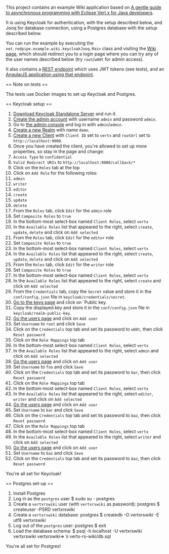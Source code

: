 This project contains an example Wiki application based on [A gentle guide to asynchronous 
programming with Eclipse Vert.x for Java developers](http://vertx.io/docs/guide-for-java-devs).

It is using Keycloak for authentication, with the setup described below,
and Jooq for database connection, using a Postgres database with the setup described below.

You can run the example by executing the `net.redpipe.example.wiki.keycloakJooq.Main` class and
visiting the [Wiki page](http://localhost:9000/wiki), which should redirect you to a login page
where you can try any of the user names described below (try `root`/`w00t` for admin access).

It also contains a [REST endpoint](http://localhost:9000/wiki/api) which uses JWT tokens (see tests),
and an [AngularJS application using that endpoint](http://localhost:9000/wiki/app).

== Note on tests ==

The tests use Docker images to set up Keycloak and Postgres.

== Keycloak setup ==

1. [Download Keycloak Standalone Server](http://www.keycloak.org/downloads.html) and run it.
1. [Create the admin account](http://localhost:8080/auth) with username `admin` and password `admin`.
1. Go to [the admin console](http://localhost:8080/auth/admin/) and log in with `admin`/`admin`.
1. [Create a new Realm](http://localhost:8080/auth/admin/master/console/#/create/realm) with name `demo`.
1. [Create a new Client](http://localhost:8080/auth/admin/master/console/#/create/client/stef) with `Client ID` set to `vertx` and
 `rootUrl` set to `http://localhost:9000`.
1. Once you have created the client, you're allowed to set up more properties, so stay in the page and change:
 1. `Access Type` to `confidential`
 1. `Valid Redirect URIs` to `http://localhost:9000/callback/*`  
1. Click on the `Roles` tab at the top
1. Click on `Add Role` for the following roles:
 1. `admin`
 1. `writer`
 1. `editor`
 1. `create`
 1. `update`
 1. `delete`
1. From the `Roles` tab, click `Edit` for the `admin` role
 1. Set `Composite Roles` to `true`
 1. In the bottom-most select-box named `Client Roles`, select `vertx`
 1. In the `Available Roles` list that appeared to the right, select `create`, `update`, `delete` and click on `Add selected`
1. From the `Roles` tab, click `Edit` for the `editor` role
 1. Set `Composite Roles` to `true`
 1. In the bottom-most select-box named `Client Roles`, select `vertx`
 1. In the `Available Roles` list that appeared to the right, select `create`, `update`, `delete` and click on `Add selected`
1. From the `Roles` tab, click `Edit` for the `writer` role
 1. Set `Composite Roles` to `true`
 1. In the bottom-most select-box named `Client Roles`, select `vertx`
 1. In the `Available Roles` list that appeared to the right, select `create` and click on `Add selected`
1. From the `Credentials` tab, copy the `Secret` value and store it in the `conf/config.json` file in `keycloak/credentials/secret`.
1. [Go to the keys page](http://localhost:8080/auth/admin/master/console/#/realms/demo/keys) and click on `Public key.
 1. Copy the displayed key and store it in the `conf/config.json` file in `keycloak/realm-public-key`.
1. [Go the users page](http://localhost:8080/auth/admin/master/console/#/realms/demo/users) and click on `Add user`
 1. Set `Username` to `root` and click `Save`
 1. Click on the `Credentials` top tab and set its password to `w00t`, then click `Reset password`
 1. Click on the `Role Mappings` top tab
  1. In the bottom-most select-box named `Client Roles`, select `vertx`
  1. In the `Available Roles` list that appeared to the right, select `admin` and click on `Add selected`
1. [Go the users page](http://localhost:8080/auth/admin/master/console/#/realms/demo/users) and click on `Add user`
 1. Set `Username` to `foo` and click `Save`
 1. Click on the `Credentials` top tab and set its password to `bar`, then click `Reset password`
 1. Click on the `Role Mappings` top tab
  1. In the bottom-most select-box named `Client Roles`, select `vertx`
  1. In the `Available Roles` list that appeared to the right, select `editor`, `writer` and click on `Add selected`
1. [Go the users page](http://localhost:8080/auth/admin/master/console/#/realms/demo/users) and click on `Add user`
 1. Set `Username` to `bar` and click `Save`
 1. Click on the `Credentials` top tab and set its password to `baz`, then click `Reset password`
 1. Click on the `Role Mappings` top tab
  1. In the bottom-most select-box named `Client Roles`, select `vertx`
  1. In the `Available Roles` list that appeared to the right, select `writer` and click on `Add selected`
1. [Go the users page](http://localhost:8080/auth/admin/master/console/#/realms/demo/users) and click on `Add user`
 1. Set `Username` to `baz` and click `Save`
 1. Click on the `Credentials` top tab and set its password to `baz`, then click `Reset password`

You're all set for Keycloak!

== Postgres set-up ==

1. Install Postgres
1. Log in as the `postgres` user
    $ sudo su - postgres
1. Create a `vertxrswiki` user (with `vertxrswiki` as password):
    postgres $ createuser -PSRD vertxrswiki
1. Create a `vertxrswiki` database:
    postgres $ createdb -O vertxrswiki -E utf8 vertxrswiki
1. Log out of the `postgres` user:
    postgres $ exit
1. Load the database schema:
    $ psql -h localhost -U vertxrswiki vertxrswiki
    vertxrswiki=> \i vertx-rs-wiki/db.sql 

You're all set for Postgres!    
